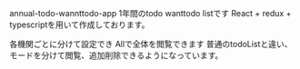 annual-todo-wannttodo-app
1年間のtodo wanttodo listです
React + redux + typescriptを用いて作成しております。

各機関ごとに分けて設定でき
Allで全体を閲覧できます
普通のtodoListと違い、モードを分けて閲覧、追加削除できるようになっています。

